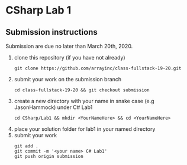 # CSharp Lab 1

## Submission instructions

Submission are due no later than March 20th, 2020.

1. clone this repository (if you have not already)
   ```
   git clone https://github.com/arrayinc/class-fullstack-19-20.git
   ```
2. submit your work on the submission branch
   ```
   cd class-fullstack-19-20 && git checkout submission
   ```
3. create a new directory with your name in snake case (e.g JasonHammock) under C# Lab1
   ```
   cd CSharp/Lab1 && mkdir <YourNameHere> && cd <YourNameHere>
   ```
4. place your solution folder for lab1 in your named directory
5. submit your work
   ```
   git add .
   git commit -m '<your name> C# Lab1'
   git push origin submission
   ```

